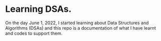 # Learning DSAs.

On the day June 1, 2022, I started learning about Data Structures and Algorithms (DSAs) and this repo is a documentation of what I have learnt and codes to support them.
